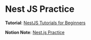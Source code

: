 # Nest JS Practice

**Tutorial**: [NestJS Tutorials for Beginners](https://www.youtube.com/playlist?list=PL0Zuz27SZ-6MexSAh5x1R3rU6Mg2zYBVr)

**Notion Note**: [Nest.js Practice](https://cut-maize-c41.notion.site/Nest-js-Practice-1b001087f61180e38990da0de741386b?pvs=4)
